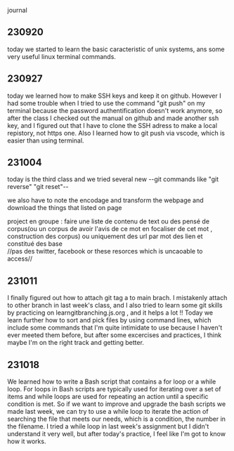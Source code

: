 journal 
## 230920 
today we started to learn the basic caracteristic of unix systems, ans some very useful linux terminal commands.

## 230927
today we learned how to make SSH keys and keep it on github.
However I had some trouble when I tried to use the command "git push" on my terminal because the password authentification doesn't work anymore, so after the class I checked out the manual on github and made another ssh key, and I figured out that I have to clone the SSH adress to make a local repistory, not https one. Also I learned how to git push via vscode, which is easier than using terminal.

## 231004
today is the third class and we tried several new --git commands like "git reverse" "git reset"--

we also have to note the encodage and transform the webpage and download the things that listed on page

project en groupe : 
faire une liste de contenu de text ou des pensé de corpus(ou un corpus de avoir l'avis de ce mot en focaliser de cet mot , construction des corpus)
ou uniquement des url par mot des lien et constitué des base  
//pas des twitter, facebook or these resorces which is uncaoable to access//

## 231011
I finally figured out how to attach git tag a to main brach. I mistakenly attach to other branch  in last week's class, and I also tried to learn some git skills by practicing on learngitbranching.js.org , and it helps a lot !! 
Today we learn further how to sort and pick files by using command lines, which include some commands that I'm quite intimidate to use because I haven't ever meeted them before, but after some excercises and practices, I think maybe I'm on the right track and getting better.

## 231018
We learned how to write a Bash script that contains a for loop or a while loop. For loops in Bash scripts are typically used for iterating over a set of items and while loops are used for repeating an action until a specific condition is met. 
So if we want to improve and upgrade the bash scripts we made last week, we can try to use a while loop to iterate the action of searching the file that meets our needs, which is a condition, the number in the filename.
I tried a while loop in last week's assignment but I didn't understand it very well, but after today's practice, I feel like I'm got to know how it works.